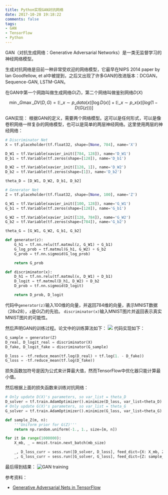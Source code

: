 ```yaml
---
title: Python实现GAN对抗网络
date: 2017-10-28 19:18:22
comments: false
tags:
- GAN
- TensorFlow
- Python
---
```

GAN（对抗生成网络：Generative Adversarial Networks）是一类无监督学习的神经网络模型。
<!--more-->
生成对抗网络是目前一种非常受欢迎的网络模型，它最早在NIPS 2014 paper by Ian Goodfellow, et al中被提到，之后又出现了许多GAN的改进版本：DCGAN，Sequence-GAN, LSTM-GAN。

在GAN中第一个网路叫做生成网络$G(Z)$，第二个网络叫做鉴别网络$D(X)$

$$
\min \_G \max \_D V(D,G) =\mathbb E \_{x \sim p \_{data}(x)}[\log D(x)]  + \mathbb E \_{x \sim p \_x(x)}[log(1-D(G(z)))]
$$




GAN实现：
根据GAN的定义，需要两个网络模型。这可以是任何形式，可以是像卷积网络一样复杂的网络模型，也可以是简单的两层神经网络。这里使用两层的神经网络：
```python
# Discriminator Net
X = tf.placeholder(tf.float32, shape=[None, 784], name='X')

D_W1 = tf.Variable(xavier_init([784, 128]), name='D_W1')
D_b1 = tf.Variable(tf.zeros(shape=[128]), name='D_b1')

D_W2 = tf.Variable(xavier_init([128, 1]), name='D_W2')
D_b2 = tf.Variable(tf.zeros(shape=[1]), name='D_b2')

theta_D = [D_W1, D_W2, D_b1, D_b2]

# Generator Net
Z = tf.placeholder(tf.float32, shape=[None, 100], name='Z')

G_W1 = tf.Variable(xavier_init([100, 128]), name='G_W1')
G_b1 = tf.Variable(tf.zeros(shape=[128]), name='G_b1')

G_W2 = tf.Variable(xavier_init([128, 784]), name='G_W2')
G_b2 = tf.Variable(tf.zeros(shape=[784]), name='G_b2')

theta_G = [G_W1, G_W2, G_b1, G_b2]

def generator(z):
    G_h1 = tf.nn.relu(tf.matmul(z, G_W1) + G_b1)
    G_log_prob = tf.matmul(G_h1, G_W2) + G_b2
    G_prob = tf.nn.sigmoid(G_log_prob)

    return G_prob

def discriminator(x):
    D_h1 = tf.nn.relu(tf.matmul(x, D_W1) + D_b1)
    D_logit = tf.matmul(D_h1, D_W2) + D_b2
    D_prob = tf.nn.sigmoid(D_logit)

    return D_prob, D_logit
```
代码中`generator(z)`输入100维的向量，并返回784维的向量，表示MNIST数据（28x28），`z`是$G(Z)$的先验。
`discriminator(x)`输入MNIST图片并返回表示真实MNIST图片的可能性。


然后声明GAN的训练过程。论文中的训练算法如下：
![](http://onaxllwtn.bkt.clouddn.com/2017-10-28-01.jpg)
代码实现如下：
```python
G_sample = generator(Z)
D_real, D_logit_real = discriminator(X)
D_fake, D_logit_fake = discriminator(G_sample)

D_loss = -tf.reduce_mean(tf.log(D_real) + tf.log(1. - D_fake))
G_loss = -tf.reduce_mean(tf.log(D_fake))
```
损失函数加符号是因为公式来计算最大值，然而TensorFlow中优化器只能计算最小值。

然后根据上面的损失函数来训练对抗网络：
```python
# Only update D(X)'s parameters, so var_list = theta_D
D_solver = tf.train.AdamOptimizer().minimize(D_loss, var_list=theta_D)
# Only update G(X)'s parameters, so var_list = theta_G
G_solver = tf.train.AdamOptimizer().minimize(G_loss, var_list=theta_G)

def sample_Z(m, n):
    '''Uniform prior for G(Z)'''
    return np.random.uniform(-1., 1., size=[m, n])

for it in range(1000000):
    X_mb, _ = mnist.train.next_batch(mb_size)

    _, D_loss_curr = sess.run([D_solver, D_loss], feed_dict={X: X_mb, Z: sample_Z(mb_size, Z_dim)})
    _, G_loss_curr = sess.run([G_solver, G_loss], feed_dict={Z: sample_Z(mb_size, Z_dim)})
```

最后得到结果：
![GAN training](http://onaxllwtn.bkt.clouddn.com/2017-10-28-02.gif)

参考资料：
* [Generative Adversarial Nets in TensorFlow](https://wiseodd.github.io/techblog/2016/09/17/gan-tensorflow/  )